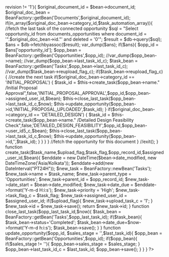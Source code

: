 <?php
if(!defined('sugarEntry') || !sugarEntry) die('Not A Valid Entry Point');

class custom_doc_automation_revision
{

	 function update_doc_revision(&$bean, $event, $arguments){
	 
	 
		global $db;
		$task_automation_array = array('INITIAL_PROPOSAL','DETAILED_DESIGN');
		$now = new DateTime(NULL, new DateTimeZone('Asia/Kolkata'));


		if($bean->revision != '1'){
			$original_document_id = $bean->document_id;
			$original_doc_bean = BeanFactory::getBean('Documents',$original_document_id);
			if(in_array($original_doc_bean->category_id,$task_automation_array)){
				//fetch the last task of the connected opportunity
				$sql = "Select opportunity_id from documents_opportunities where document_id = '".$original_doc_bean->id."' and deleted = '0'";
				$result = $db->query($sql);
				$ans = $db->fetchbyassoc($result);
				var_dump($ans);
				if($ans){
					$opp_id = $ans['opportunity_id'];
					$opp_bean = BeanFactory::getBean('Opportunities',$opp_id);
					//var_dump($opp_bean->name);
					
					//var_dump($opp_bean->last_task_id_c);
					$task_bean = BeanFactory::getBean('Tasks',$opp_bean->last_task_id_c);
					//var_dump($task_bean->reupload_flag_c);
					if($task_bean->reupload_flag_c){
						//create the next task
						if($original_doc_bean->category_id == 'INITIAL_PROPOSAL')

						{		

		          				$task_id = $this->create_task($opp_bean->name." /Initial Proposal Approval",false,'INITIAL_PROPOSAL_APPROVAL',$opp_id,$opp_bean->assigned_user_id,$bean);

							$this->close_last_task($opp_bean->last_task_id_c,$now);

				                        $this->update_opportunity($opp_bean->id,'INITIAL_PROPOSAL_UPLOADED',$task_id); 

			                        }
			                        
			                        if($original_doc_bean->category_id == 'DETAILED_DESIGN')

						{		

		          				$task_id = $this->create_task($opp_bean->name." /Detailed Design Feasibility Check",false,'DETAILED_DESIGN_FEASIBILITY',$opp_id,$opp_bean->user_id5_c,$bean);

				                        $this->close_last_task($opp_bean->last_task_id_c,$now);

							$this->update_opportunity($opp_bean->id,'',$task_id); 

			                        }
						
					
					}
				
				}
				
			
			}
			//fetch the opportunity for this document
			
		}
		
		//exit();

	}
	
	
	
	function create_task($task_name,$upload_flag,$task_flag,$opp_record_id,$assigned_user_id,$bean){

	

		$enddate = new DateTime($bean->date_modified, new DateTimeZone('Asia/Kolkata'));

		$enddate->add(new DateInterval("PT24H"));

		

		$new_task = BeanFactory::newBean('Tasks');

		$new_task->name = $task_name;

		$new_task->parent_type = 'Opportunities';

		$new_task->parent_id = $opp_record_id;

		$new_task->date_start = $bean->date_modified;

		$new_task->date_due = $enddate->format('Y-m-d H:i:s');

		$new_task->priority = 'High';

		$new_task->task_flag_c = $task_flag;

		$new_task->assigned_user_id = $assigned_user_id;

		if($upload_flag){

			$new_task->upload_task_c = '1';

		}

		$new_task->id = $new_task->save();

		return $new_task->id;

	}

	

	

	function close_last_task($opp_last_task_id,$now){

	

		$task_bean = BeanFactory::getBean('Tasks',$opp_last_task_id);

		if($task_bean){

		$task_bean->status='Completed';

		$task_bean->date_due=$now->format('Y-m-d h:i:s');

		$task_bean->save();

		}

	}

	

	

	function update_opportunity($opp_id, $sales_stage = '',$last_task_id){

	

	        

		$opp_bean = BeanFactory::getBean('Opportunities',$opp_id);

		if($opp_bean){

			if($sales_stage != ''){

				$opp_bean->sales_stage = $sales_stage;

			}

			$opp_bean->last_task_id_c = $last_task_id;

			$opp_bean->save();

		}

	}

	
	
}

?>
